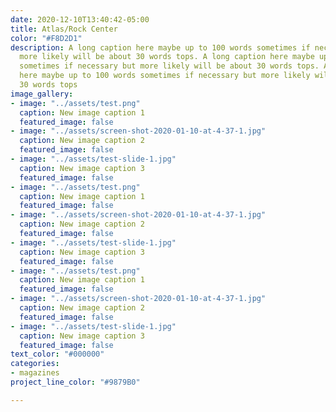 ```yaml
---
date: 2020-12-10T13:40:42-05:00
title: Atlas/Rock Center
color: "#F8D2D1"
description: A long caption here maybe up to 100 words sometimes if necessary but
  more likely will be about 30 words tops. A long caption here maybe up to 100 words
  sometimes if necessary but more likely will be about 30 words tops. A long caption
  here maybe up to 100 words sometimes if necessary but more likely will be about
  30 words tops
image_gallery:
- image: "../assets/test.png"
  caption: New image caption 1
  featured_image: false
- image: "../assets/screen-shot-2020-01-10-at-4-37-1.jpg"
  caption: New image caption 2
  featured_image: false
- image: "../assets/test-slide-1.jpg"
  caption: New image caption 3
  featured_image: false
- image: "../assets/test.png"
  caption: New image caption 1
  featured_image: false
- image: "../assets/screen-shot-2020-01-10-at-4-37-1.jpg"
  caption: New image caption 2
  featured_image: false
- image: "../assets/test-slide-1.jpg"
  caption: New image caption 3
  featured_image: false
- image: "../assets/test.png"
  caption: New image caption 1
  featured_image: false
- image: "../assets/screen-shot-2020-01-10-at-4-37-1.jpg"
  caption: New image caption 2
  featured_image: false
- image: "../assets/test-slide-1.jpg"
  caption: New image caption 3
  featured_image: false
text_color: "#000000"
categories:
- magazines
project_line_color: "#9879B0"

---
```

